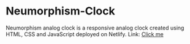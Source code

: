 # Neumorphism-Clock

Neumorphism analog clock is a responsive analog clock created using HTML, CSS and JavaScript deployed on Netlify.
Link: [Click me](https://neumorphismclock.netlify.app/)

